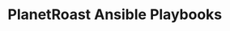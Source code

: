 PlanetRoast Ansible Playbooks
================================================================================
